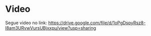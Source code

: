 # Video
Segue video no link: https://drive.google.com/file/d/1oPgDspyRsz8-l8am3URvwVursUBjxxpu/view?usp=sharing
